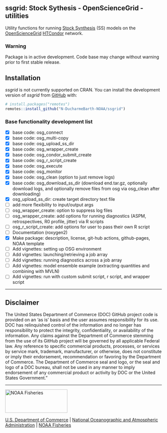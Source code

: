 
<!-- README.md is generated from README.Rmd. Please edit that file -->

## ssgrid: Stock Sythesis - OpenScienceGrid - utilities

Utility functions for running [Stock
Synthesis](https://github.com/nmfs-stock-synthesis/stock-synthesis) (SS)
models on the [OpenScienceGrid](https://osg-htc.org/)
[HTCondor](https://htcondor.org/) network.

### Warning

Package is in active development. Code base may change without warning
prior to first stable release.

## Installation

*ssgrid* is not currently supported on CRAN. You can install the
development version of *ssgrid* from [GitHub](https://github.com/) with:

``` r
# install.packages("remotes")
remotes::install_github("N-DucharmeBarth-NOAA/ssgrid")
```

### Base functionality development list

  - [x] base code: osg\_connect
  - [x] base code: osg\_multi-copy
  - [x] base code: osg\_upload\_ss\_dir
  - [x] base code: osg\_wrapper\_create
  - [x] base code: osg\_condor\_submit\_create
  - [x] base code: osg\_r\_script\_create
  - [x] base code: osg\_execute
  - [x] base code: osg\_monitor
  - [x] base code: osg\_clean (option to just remove logs)
  - [x] base code: osg\_download\_ss\_dir (download end.tar.gz,
    optionally download logs, and optionally remove files from osg via
    osg\_clean after downloading)
  - [x] osg\_upload\_ss\_dir: create target directory text file
  - [ ] add more flexibility to input/output args
  - [ ] osg\_wrapper\_create: option to suppress log files
  - [ ] osg\_wrapper\_create: add options for running diagnostics (ASPM,
    retrospectives, R0 profile, jitter) via R scripts
  - [ ] osg\_r\_script\_create: add options for user to pass their own R
    script
  - [ ] Documentation (roxygen2)
  - [x] Make package: description, license, git-hub actions,
    github-pages, NOAA template
  - [ ] Add vignettes: setting up OSG environment
  - [ ] Add vignettes: launching/retrieving a job array
  - [ ] Add vignettes: running diagnostics across a job array
  - [ ] Add vignettes: model ensemble example (extracting quantities and
    combining with MVLN)
  - [ ] Add vignettes: run with custom submit script, r script, and
    wrapper script

<!-- Do not edit below. This adds the Disclaimer and NMFS footer. -->

-----

## Disclaimer

The United States Department of Commerce (DOC) GitHub project code is
provided on an ‘as is’ basis and the user assumes responsibility for its
use. DOC has relinquished control of the information and no longer has
responsibility to protect the integrity, confidentiality, or
availability of the information. Any claims against the Department of
Commerce stemming from the use of its GitHub project will be governed by
all applicable Federal law. Any reference to specific commercial
products, processes, or services by service mark, trademark,
manufacturer, or otherwise, does not constitute or imply their
endorsement, recommendation or favoring by the Department of Commerce.
The Department of Commerce seal and logo, or the seal and logo of a DOC
bureau, shall not be used in any manner to imply endorsement of any
commercial product or activity by DOC or the United States Government.”

-----

<img src="https://raw.githubusercontent.com/nmfs-general-modeling-tools/nmfspalette/main/man/figures/noaa-fisheries-rgb-2line-horizontal-small.png" width="200" style="height: 75px !important;"  alt="NOAA Fisheries">

[U.S. Department of Commerce](https://www.commerce.gov/) | [National
Oceanographic and Atmospheric Administration](https://www.noaa.gov) |
[NOAA Fisheries](https://www.fisheries.noaa.gov/)

